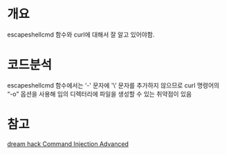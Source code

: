 # 개요
escapeshellcmd 함수와 curl에 대해서 잘 알고 있어야함.

# 코드분석
escapeshellcmd 함수에서는 ‘-' 문자에 '\’ 문자를 추가하지 않으므로 curl 명령어의 “-o” 옵션을 사용해 임의 디렉터리에 파일을 생성할 수 있는 취약점이 있음

# 참고
[dream hack Command Injection Advanced](https://learn.dreamhack.io/310#9)
